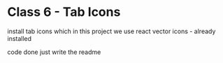 # Class 6 - Tab Icons

install tab icons which in this project we use react vector icons - already installed

code done just write the readme
